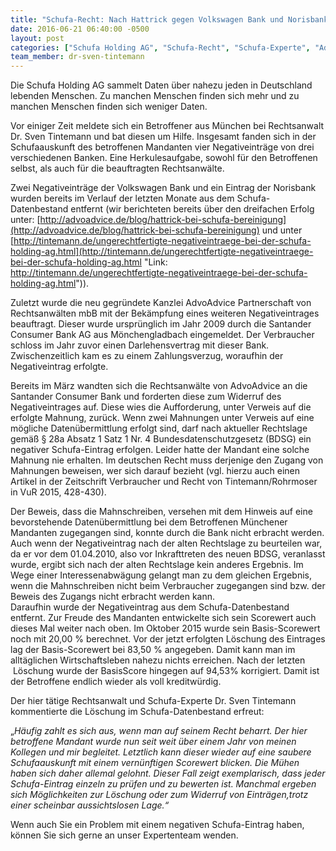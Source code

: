 ```yaml
---
title: "Schufa-Recht: Nach Hattrick gegen Volkswagen Bank und Norisbank nun auch noch Erfolg gegen die Santander Consumer Bank AG"
date: 2016-06-21 06:40:00 -0500
layout: post
categories: ["Schufa Holding AG", "Schufa-Recht", "Schufa-Experte", "AdvoAdvice", "Santander Consumer Bank AG", "Norisbank", "Volkswagen Bank", "Negativeintrag", "Tintemann", "BDSG"]
team_member: dr-sven-tintemann
---
```


Die Schufa Holding AG sammelt Daten über nahezu jeden in Deutschland lebenden Menschen. Zu manchen Menschen finden sich mehr und zu manchen Menschen finden sich weniger Daten.

Vor einiger Zeit meldete sich ein Betroffener aus München bei Rechtsanwalt Dr. Sven Tintemann und bat diesen um Hilfe. Insgesamt fanden sich in der Schufaauskunft des betroffenen Mandanten vier Negativeinträge von drei verschiedenen Banken. Eine Herkulesaufgabe, sowohl für den Betroffenen selbst, als auch für die beauftragten Rechtsanwälte.

Zwei Negativeinträge der Volkswagen Bank und ein Eintrag der Norisbank wurden bereits im Verlauf der letzten Monate aus dem Schufa-Datenbestand entfernt (wir berichteten bereits über den dreifachen Erfolg unter:&nbsp;[http://advoadvice.de/blog/hattrick-bei-schufa-bereinigung](http://advoadvice.de/blog/hattrick-bei-schufa-bereinigung) und unter [http://tintemann.de/ungerechtfertigte-negativeintraege-bei-der-schufa-holding-ag.html](http://tintemann.de/ungerechtfertigte-negativeintraege-bei-der-schufa-holding-ag.html "Link: http://tintemann.de/ungerechtfertigte-negativeintraege-bei-der-schufa-holding-ag.html")).

Zuletzt wurde die neu gegründete Kanzlei AdvoAdvice Partnerschaft von Rechtsanwälten mbB mit der Bekämpfung eines weiteren Negativeintrages beauftragt. Dieser wurde ursprünglich im Jahr 2009 durch die Santander Consumer Bank AG aus Mönchengladbach eingemeldet. Der Verbraucher schloss im Jahr zuvor einen Darlehensvertrag mit dieser Bank. Zwischenzeitlich kam es zu einem Zahlungsverzug, woraufhin der Negativeintrag erfolgte.

Bereits im März wandten sich die Rechtsanwälte von AdvoAdvice an die Santander Consumer Bank und forderten diese zum Widerruf des Negativeintrages auf. Diese wies die Aufforderung, unter Verweis auf die erfolgte Mahnung, zurück. Wenn zwei Mahnungen unter Verweis auf eine mögliche Datenübermittlung erfolgt sind, darf nach aktueller Rechtslage gemäß § 28a Absatz 1 Satz 1 Nr. 4 Bundesdatenschutzgesetz (BDSG) ein negativer Schufa-Eintrag erfolgen. Leider hatte der Mandant eine solche Mahnung nie erhalten. Im deutschen Recht muss derjenige den Zugang von Mahnungen beweisen, wer sich darauf bezieht (vgl. hierzu auch einen Artikel in der Zeitschrift Verbraucher und Recht von Tintemann/Rohrmoser in VuR 2015, 428-430).

Der Beweis, dass die Mahnschreiben, versehen mit dem Hinweis auf eine bevorstehende Datenübermittlung bei dem Betroffenen Münchener Mandanten zugegangen sind, konnte durch die Bank nicht erbracht werden. Auch wenn der Negativeintrag nach der alten Rechtslage zu beurteilen war, da er vor dem 01.04.2010, also vor Inkrafttreten des neuen BDSG, veranlasst wurde, ergibt sich nach der alten Rechtslage kein anderes Ergebnis. Im Wege einer Interessenabwägung gelangt man zu dem gleichen Ergebnis, wenn die Mahnschreiben nicht beim Verbraucher zugegangen sind bzw. der Beweis des Zugangs nicht erbracht werden kann.  
 Daraufhin wurde der Negativeintrag aus dem Schufa-Datenbestand entfernt. Zur Freude des Mandanten entwickelte sich sein Scorewert auch dieses Mal weiter nach oben. Im Oktober 2015 wurde sein Basis-Scorewert noch mit 20,00 % berechnet. Vor der jetzt erfolgten Löschung des Eintrages lag der Basis-Scorewert bei 83,50 % angegeben. Damit kann man im alltäglichen Wirtschaftsleben nahezu nichts erreichen. Nach der letzten &nbsp;Löschung wurde der BasisScore hingegen auf 94,53% korrigiert. Damit ist der Betroffene endlich wieder als voll kreditwürdig.

Der hier tätige Rechtsanwalt und Schufa-Experte Dr. Sven Tintemann kommentierte die Löschung im Schufa-Datenbestand erfreut:

„_Häufig zahlt es sich aus, wenn man auf seinem Recht beharrt. Der hier betroffene Mandant wurde nun seit weit über einem Jahr von meinen Kollegen und mir begleitet. Letztlich kann dieser wieder auf eine saubere Schufaauskunft mit einem vernünftigen Scorewert blicken. Die Mühen haben sich daher allemal gelohnt. Dieser Fall zeigt exemplarisch, dass jeder Schufa-Eintrag einzeln zu prüfen und zu bewerten ist. Manchmal ergeben sich Möglichkeiten zur Löschung oder zum Widerruf von Einträgen,trotz einer scheinbar aussichtslosen Lage.“_

Wenn auch Sie ein Problem mit einem negativen Schufa-Eintrag haben, können Sie sich gerne an unser Expertenteam wenden.

